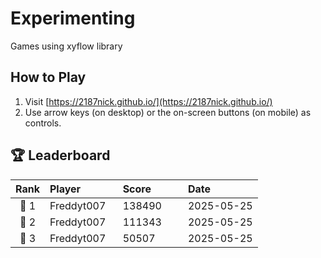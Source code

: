 # Experimenting
Games using xyflow library

## How to Play
1. Visit [https://2187nick.github.io/](https://2187nick.github.io/)
2. Use arrow keys (on desktop) or the on-screen buttons (on mobile) as controls.

## 🏆 Leaderboard

| Rank | Player&nbsp;&nbsp;&nbsp;&nbsp;&nbsp;&nbsp;&nbsp;&nbsp;&nbsp;&nbsp;&nbsp;&nbsp; | Score&nbsp;&nbsp;&nbsp;&nbsp;&nbsp;&nbsp;&nbsp;&nbsp;&nbsp;&nbsp; | Date&nbsp;&nbsp;&nbsp;&nbsp;&nbsp;&nbsp;&nbsp;&nbsp;&nbsp;&nbsp;&nbsp;&nbsp;&nbsp;&nbsp; |
|:----:|:-----------------------------|:-----------------|:-----------------------|
| 🥇 1 | Freddyt007                   | 138490          | 2025-05-25           |
| 🥈 2 | Freddyt007                   | 111343          | 2025-05-25           |
| 🥉 3 | Freddyt007                   | 50507           | 2025-05-25           |


